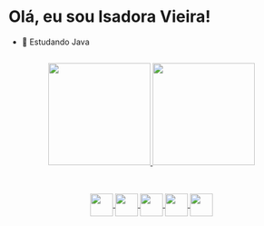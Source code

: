 # Olá, eu sou Isadora Vieira!

- 🌱 Estudando Java

##

<div align="center">
  <a href="https://github.com/isadoravieira">
  <img height="180em" src="https://github-readme-stats.vercel.app/api?username=isadoravieira&show_icons=true&theme=radical&include_all_commits=true&count_private=true"/>
  <img height="180em" src="https://github-readme-stats.vercel.app/api/top-langs/?username=isadoravieira&layout=compact&langs_count=7&theme=radical"/>
</div>

  ##
<div align="center" style="display: inline_block" ><br>
  <img align="center" height="40em" src="https://cdn.jsdelivr.net/gh/devicons/devicon/icons/javascript/javascript-original.svg" />
  <img align="center" height="40em" src="https://cdn.jsdelivr.net/gh/devicons/devicon/icons/css3/css3-original.svg" />
  <img align="center" height="40em" src="https://cdn.jsdelivr.net/gh/devicons/devicon/icons/html5/html5-original.svg" />
  <img align="center" height="40em" src="https://cdn.jsdelivr.net/gh/devicons/devicon/icons/python/python-original.svg" />  
  <img align="center" height="40em" src="https://cdn.jsdelivr.net/gh/devicons/devicon/icons/java/java-original.svg" />
          

</div>  

  
